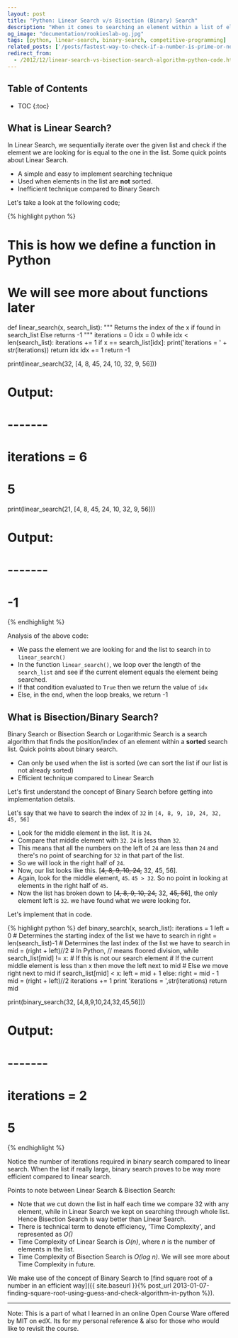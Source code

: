```yaml
---
layout: post
title: "Python: Linear Search v/s Bisection (Binary) Search"
description: "When it comes to searching an element within a list of elements, our first approach is searching sequentially through the list. Let's take a look at a better method, Binary Search"
og_image: "documentation/rookieslab-og.jpg"
tags: [python, linear-search, binary-search, competitive-programming]
related_posts: ['/posts/fastest-way-to-check-if-a-number-is-prime-or-not', '/posts/collection-of-python-blogs-for-beginners-mitx-600x-edx'] 
redirect_from:
  - /2012/12/linear-search-vs-bisection-search-algorithm-python-code.html
---
```


<h2> Table of Contents </h2>

* TOC
{:toc}

## What is Linear Search?

In Linear Search, we sequentially iterate over the given list and check if the element we are looking for is equal to the one in the list. Some quick points about Linear Search.

 - A simple and easy to implement searching technique
 - Used when elements in the list are **not** sorted.
 - Inefficient technique compared to Binary Search

Let's take a look at the following code;

{% highlight python %}
# This is how we define a function in Python
# We will see more about functions later
def linear_search(x, search_list):
    """
    Returns the index of the x if found in search_list
    Else returns -1
    """
    iterations = 0
    idx = 0
    while idx < len(search_list):
        iterations += 1
        if x == search_list[idx]:
            print('iterations = ' + str(iterations))
            return idx
        idx += 1
    return -1

print(linear_search(32, [4, 8, 45, 24, 10, 32, 9, 56]))
# Output:
# -------
# iterations = 6
# 5
print(linear_search(21, [4, 8, 45, 24, 10, 32, 9, 56]))
# Output:
# -------
# -1
{% endhighlight %}


Analysis of the above code:

 - We pass the element we are looking for and the list to search in to `linear_search()`
 - In the function `linear_search()`, we loop over the length of the `search_list` and see if the current element equals the element being searched.
 - If that condition evaluated to `True` then we return the value of `idx`
 - Else, in the end, when the loop breaks, we return -1


## What is Bisection/Binary Search?

Binary Search or Bisection Search or Logarithmic Search is a search algorithm that finds the position/index of an element within a **sorted** search list. Quick points about binary search.

 - Can only be used when the list is sorted (we can sort the list if our list is not already sorted)
 - Efficient technique compared to Linear Search

Let's first understand the concept of Binary Search before getting into implementation details.

Let's say that we have to search the index of `32` in `[4, 8, 9, 10, 24, 32, 45, 56]`

 - Look for the middle element in the list. It is `24`.
 - Compare that middle element with `32`. `24` is less than `32`.
 - This means that all the numbers on the left of `24` are less than `24` and there's no point of searching for `32` in that part of the list.
 - So we will look in the right half of `24`.
 - Now, our list looks like this. [~~4, 8, 9, 10, 24,~~ 32, 45, 56].
 - Again, look for the middle element, `45`. `45 > 32`. So no point in looking at elements in the right half of `45`.
 - Now the list has broken down to [~~4, 8, 9, 10, 24,~~ 32, ~~45, 56~~], the only element left is `32`. we have found what we were looking for.

Let's implement that in code.

{% highlight python %}
def binary_search(x, search_list):
    iterations = 1
    left = 0 # Determines the starting index of the list we have to search in
    right = len(search_list)-1 # Determines the last index of the list we have to search in
    mid = (right + left)//2 # In Python, // means floored division, 
    while search_list[mid] != x: # If this is not our search element
        # If the current middle element is less than x then move the left next to mid
        # Else we move right next to mid
        if  search_list[mid] < x:
            left = mid + 1
        else:
            right = mid - 1
        mid = (right + left)//2
        iterations += 1
    print 'iterations = ',str(iterations)
    return mid

print(binary_search(32, [4,8,9,10,24,32,45,56]))
# Output:
# -------
# iterations =  2
# 5
{% endhighlight %}

Notice the number of iterations required in binary search compared to linear search. When the list if really large, binary search proves to be way more efficient compared to linear search.

Points to note between Linear Search & Bisection Search:

 - Note that we cut down the list in half each time we compare 32 with any element, while in Linear Search we kept on searching through whole list. Hence Bisection Search is way better than Linear Search.
 - There is technical term to denote efficiency, 'Time Complexity', and represented as *O()*
 - Time Complexity of Linear Search is *O(n)*, where *n* is the number of elements in the list.
 - Time Complexity of Bisection Search is *O(log n)*. We will see more about Time Complexity in future.

We make use of the concept of Binary Search to [find square root of a number in an efficient way]({{ site.baseurl }}{% post_url 2013-01-07-finding-square-root-using-guess-and-check-algorithm-in-python %}).

---

Note:
This is a part of what I learned in an online Open Course Ware offered by MIT on edX.
Its for my personal reference & also for those who would like to revisit the course.

